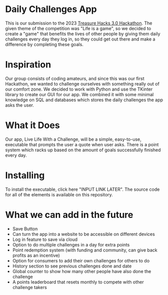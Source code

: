 # Daily Challenges App
  This is our submission to the 2023 [Treasure Hacks 3.0 Hackathon](https://treasure-hacks-3-0.devpost.com/). The given theme of the competition was "Life is a game", so we decided to create a "game" that benefits the lives of other people by giving them daily challenges every day they log in, so they could get out there and make a difference by completing these goals.

# Inspiration
  Our group consists of coding amateurs, and since this was our first Hackathon, we wanted to challenge ourselves with something really out of our comfort zone. We decided to work with Python and use the TKinter library to create our GUI for our app. We combined it with some minimal knowledge on SQL and databases which stores the daily challenges the app asks the user.

# What it Does
  Our app, Live Life With a Challenge, will be a simple, easy-to-use, executable that prompts the user a quote when user asks. There is a point system which racks up based on the amount of goals successfully finished every day. 

# Installing
  To install the executable, click here "INPUT LINK LATER". The source code for all of the elements is available on this repository.

# What we can add in the future
  - Save Button
  - Can turn the app into a website to be accessible on different devices
  - Log in feature to save via cloud
  - Option to do multiple challenges in a day for extra points
  - Point redemption system (with funding and community, can give back profits as an incentive)
  - Option for consumers to add their own challenges for others to do
  - History section to see previous challenges done and date
  - Global counter to show how many other people have also done the challenge
  - A points leaderboard that resets monthly to compete with other challenge takers
